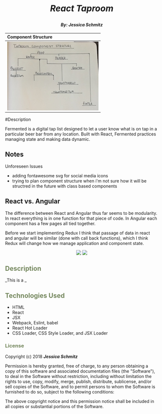
# _<p align="center">React Taproom</p>_

#### _**<p align="center">By: Jessica Schmitz</p>**_

| Component Structure |
| :------------------ |
| ![component structure](src/assets/img/taproom-structure.jpg) |

#Description

Fermented is a digital tap list designed to let a user know what is on tap in a particular beer bar from any location. Built with React, Fermented practices managing state and making data dynamic.

## Notes

Unforeseen Issues

* adding fontawesome svg for social media icons
* trying to plan component structure when i'm not sure how it will be structred in the future with class based components


## React vs. Angular

The difference between React and Angular thus far seems to be modularity. In react everything is in one function for that piece of code. In Angular each component has a few pages all tied together.

Before we start implementing Redux I think that passage of data in react and angular will be similar (done with call back functions), which I think Redux will change how we manage application and component state.

<p align="center">  
<a href="https://opensource.org/licenses/MIT"><img src="https://img.shields.io/badge/license-MIT-blue.svg"></a>
<a href="https://github.com/RichardLitt/standard-readme"><img src="https://img.shields.io/badge/readme%20style-standard-brightgreen.svg?style=flat-square"></a>
</p>

## <span style="color:#74875d;">Description</span>



_This is a _

## <span style="color:#74875d;">Technologies Used</span>

* HTML
* React
* JSX
* Webpack, Eslint, babel
* React Hot Loader
* CSS Loader, CSS Style Loader, and JSX Loader


### <span style="color:#74875d;">License</span>

Copyright (c) 2018 ****_Jessica Schmitz_****

Permission is hereby granted, free of charge, to any person obtaining a copy of this software and associated documentation files (the "Software"), to deal in the Software without restriction, including without limitation the rights to use, copy, modify, merge, publish, distribute, sublicense, and/or sell copies of the Software, and to permit persons to whom the Software is furnished to do so, subject to the following conditions:

The above copyright notice and this permission notice shall be included in all copies or substantial portions of the Software.
